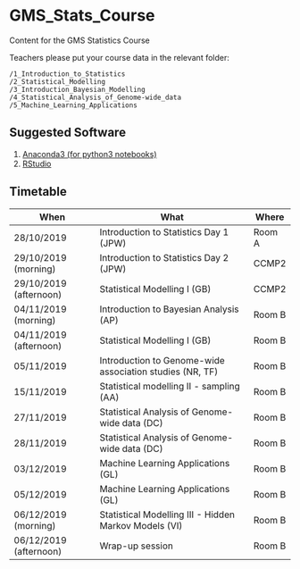 # GMS_Stats_Course
Content for the GMS Statistics Course

Teachers please put your course data in the relevant folder:

```
/1_Introduction_to_Statistics
/2_Statistical_Modelling
/3_Introduction_Bayesian_Modelling
/4_Statistical_Analysis_of_Genome-wide_data
/5_Machine_Learning_Applications
```

Suggested Software
----------------------
1. [Anaconda3 (for python3 notebooks)](https://www.anaconda.com/download/)
2. [RStudio](https://www.rstudio.com/)

Timetable
---------

| When | What | Where |
| ---- | ---- | ----- |
| 28/10/2019 | Introduction to Statistics Day 1 (JPW) | Room A |
| 29/10/2019 (morning) | Introduction to Statistics Day 2 (JPW) | CCMP2 |
| 29/10/2019 (afternoon) | Statistical Modelling I (GB)| CCMP2 |
| 04/11/2019 (morning) | Introduction to Bayesian Analysis (AP) | Room B |
| 04/11/2019 (afternoon) | Statistical Modelling I (GB) | Room B |
| 05/11/2019 | Introduction to Genome-wide association studies (NR, TF) | Room B |
| 15/11/2019 | Statistical modelling II - sampling (AA) | Room B |
| 27/11/2019 | Statistical Analysis of Genome-wide data (DC) | Room B |
| 28/11/2019 | Statistical Analysis of Genome-wide data (DC) | Room B |
| 03/12/2019 | Machine Learning Applications (GL) | Room B |
| 05/12/2019 | Machine Learning Applications (GL) | Room B |
| 06/12/2019 (morning) | Statistical Modelling III - Hidden Markov Models (VI) | Room B |
| 06/12/2019 (afternoon) | Wrap-up session | Room B |


